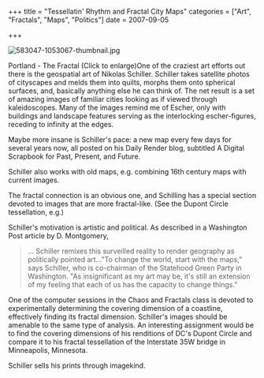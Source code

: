+++
title = "Tessellatin' Rhythm and Fractal City Maps"
categories = ["Art", "Fractals", "Maps", "Politics"]
date = 2007-09-05


+++


<img alt="583047-1053067-thumbnail.jpg" src="https://www.fractalog.com/jpg/583047-1053067-thumbnail.jpg" />

  Portland - The Fractal (Click to enlarge)One of the craziest art efforts out there is the geospatial art of Nikolas Schiller. Schiller takes satellite photos of cityscapes and melds them into quilts, morphs them onto spherical surfaces, and, basically anything else he can think of. The net result is a set of amazing images of familiar cities looking as if viewed through kaleidoscopes. Many of the images remind me of Escher, only with buildings and landscape features serving as the interlocking escher-figures, receding to infinity at the edges.
     
Maybe more insane is Schiller's pace: a new map every few days for several years now, all posted on his Daily Render blog, subtitled A Digital Scrapbook for Past, Present, and Future. 
     
Schiller also works with old maps, e.g. combining 16th century maps with current images.
     
The fractal connection is an obvious one, and Schilling has a special section devoted to images that are more fractal-like. (See the Dupont Circle tessellation, e.g.)
     
Schiller's motivation is artistic and political. As described in a Washington Post article by D. Montgomery,
  
<blockquote>   
... Schiller remixes this surveilled reality to render geography as politically pointed art...&quot;To change the world, start with the maps,&quot; says Schiller, who is co-chairman of the Statehood Green Party in Washington. &quot;As insignificant as my art may be, it's still an extension of my feeling that each of us has the capacity to change things.&quot;
   </blockquote>
      
One of the computer sessions in the Chaos and Fractals class is devoted to experimentally determining the covering dimension of a coastline, effectively finding its fractal dimension. Schiller's images should be amenable to the same type of analysis. An interesting assignment would be to find the covering dimensions of his renditions of DC's Dupont Circle and compare it to his fractal tessellation of the Interstate 35W bridge in Minneapolis, Minnesota. 
      
Schiller sells his prints through imagekind.    
